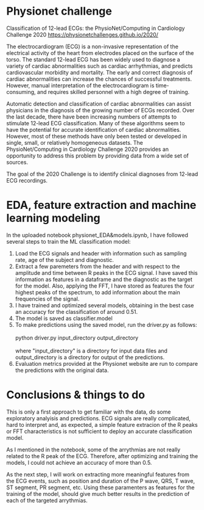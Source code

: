 # Physionet challenge

Classification of 12-lead ECGs: the PhysioNet/Computing in Cardiology Challenge 2020
https://physionetchallenges.github.io/2020/

The electrocardiogram (ECG) is a non-invasive representation of the electrical activity of the heart from electrodes placed on the surface of the torso. The standard 12-lead ECG has been widely used to diagnose a variety of cardiac abnormalities such as cardiac arrhythmias, and predicts cardiovascular morbidity and mortality. The early and correct diagnosis of cardiac abnormalities can increase the chances of successful treatments. However, manual interpretation of the electrocardiogram is time-consuming, and requires skilled personnel with a high degree of training.

Automatic detection and classification of cardiac abnormalities can assist physicians in the diagnosis of the growing number of ECGs recorded. Over the last decade, there have been increasing numbers of attempts to stimulate 12-lead ECG classification. Many of these algorithms seem to have the potential for accurate identification of cardiac abnormalities. However, most of these methods have only been tested or developed in single, small, or relatively homogeneous datasets. The PhysioNet/Computing in Cardiology Challenge 2020 provides an opportunity to address this problem by providing data from a wide set of sources.

The goal of the 2020 Challenge is to identify clinical diagnoses from 12-lead ECG recordings.

# EDA, feature extraction and machine learning modeling

In the uploaded notebook physionet_EDA&models.ipynb, I have followed several steps to train the ML classification model:

1. Load the ECG signals and header with information such as sampling rate, age of the subject and diagnostic.
2. Extract a few paremeters from the header and with respect to the amplitude and time between R peaks in the ECG signal. I have saved this information as features in a dataframe and the diagnostic as the target for the model. Also, applying the FFT, I have stored as features the four highest peaks of the spectrum, to add information about the main frequencies of the signal.
3. I have trained and optimized several models, obtaining in the best case an accuracy for the classification of around 0.51.
4. The model is saved as classifier.model
5. To make predictions using the saved model, run the driver.py as follows: <br /><br />
      python driver.py input_directory output_directory <br /><br />
  where "input_directory" is a directory for input data files and output_directory is a directory for output of the predictions.
6. Evaluation metrics provided at the Physionet website are run to compare the predictions with the original data.
  
  # Conclusions & things to do
  
This is only a first approach to get familiar with the data, do some exploratory analyisis and predictions. ECG signals are really complicated, hard to interpret and, as expected, a simple feature extracion of the R peaks or FFT characteristics is not sufficient to deploy an accurate classification model.

As I mentioned in the notebook, some of the arrythmias are not really related to the R peak of the ECG. Therefore, after optimizing and training the models, I could not achieve an accuracy of more than 0.5. 

As the next step, I will work on extracting more meaningful features from the ECG events, such as position and duration of the P wave, QRS, T wave, ST segment, PR segment, etc. Using these paramenters as features for the training of the model, should give much better results in the prediction of each of the targeted arrythmias.
